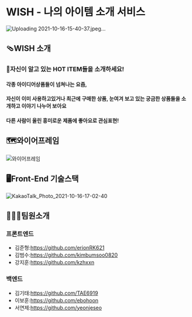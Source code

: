 # WISH - 나의 아이템 소개 서비스


![Uploading 2021-10-16-15-40-37.jpeg…](https://s3.ap-northeast-2.amazonaws.com/erionrookie.shop/wish1.f1085eea.jpg)



## 🩴WISH 소개


### 🎁자신이 알고 있는 HOT ITEM들을 소개하세요!

#### 각종 아이디어상품들이 넘쳐나는 요즘, 
#### 자신이 이미 사용하고있거나 최근에 구매한 상품, 눈여겨 보고 있는 궁금한 상품들을 소개하고 이야기 나누어 보아요 
#### 다른 사람이 올린 흥미로운 제품에 좋아요로 관심표현!

## 🗺와이어프레임

![와이어프레임](https://user-images.githubusercontent.com/83391349/137580345-b9146632-34e8-484a-997b-bee7c67adc56.png)

## 🖥Front-End 기술스택

![KakaoTalk_Photo_2021-10-16-17-02-40](https://user-images.githubusercontent.com/83391349/137579773-0ab85eca-5e4d-4f93-bd92-ff987f84a4ef.png)

## 🧑🏻‍💻팀원소개

### 프론트엔드
* 김준형:https://github.com/erionRK621
* 김범수:https://github.com/kimbumsoo0820
* 강지훈:https://github.com/kzhxxn


### 백엔드
* 김기태:https://github.com/TAE6919
* 이보훈:https://github.com/ebohoon
* 서연제:https://github.com/yeonjeseo
